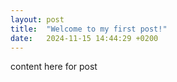 ```yaml
---
layout: post
title:  "Welcome to my first post!"
date:   2024-11-15 14:44:29 +0200
---
```


content here for post
